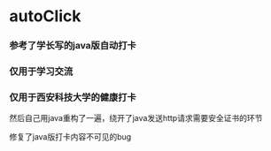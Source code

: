 # autoClick
### 参考了学长写的java版自动打卡
### 仅用于学习交流
### 仅用于西安科技大学的健康打卡
然后自己用java重构了一遍，绕开了java发送http请求需要安全证书的环节

修复了java版打卡内容不可见的bug
